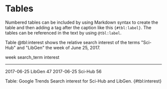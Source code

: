# Tables

Numbered tables can be included by using Markdown syntax to create the
table and then adding a tag after the caption like this `{#tbl:label}`. The
tables can be referenced in the text by using `@tbl:label`.

Table @tbl:interest shows the relative search interest of the terms "Sci-Hub"
and "LibGen" the week of June 25, 2017.

week       search_term interest
---------- ----------- --------
2017-06-25 LibGen      47
2017-06-25 Sci-Hub     56

Table: Google Trends Search interest for Sci-Hub and LibGen. {#tbl:interest}